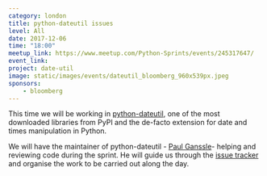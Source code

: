 ```yaml
---
category: london
title: python-dateutil issues
level: All
date: 2017-12-06
time: "18:00"
meetup_link: https://www.meetup.com/Python-Sprints/events/245317647/
event_link:
project: date-util
image: static/images/events/dateutil_bloomberg_960x539px.jpeg
sponsors: 
    - bloomberg
---
```


This time we will be working in [python-dateutil](https://github.com/dateutil/dateutil), one of the most downloaded libraries from PyPI and the de-facto extension for date and times manipulation in Python.

We will have the maintainer of python-dateutil - [Paul Ganssle](https://github.com/pganssle)- helping and reviewing code during the sprint. He will guide us through the [issue tracker](https://github.com/dateutil/dateutil/issues) and organise the work to be carried out along the day.